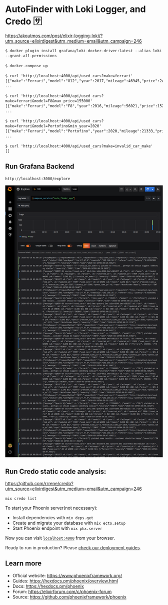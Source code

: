 # AutoFinder with Loki Logger, and Credo 🈂

https://akoutmos.com/post/elixir-logging-loki/?utm_source=elixirdigest&utm_medium=email&utm_campaign=246

    $ docker plugin install grafana/loki-docker-driver:latest --alias loki --grant-all-permissions

    $ docker-compose up

    $ curl 'http://localhost:4000/api/used_cars?make=ferrari'
    [{"make":"Ferrari","model":"812","year":2017,"mileage":46945,"price":244424}, ...

    $ curl 'http://localhost:4000/api/used_cars?make=ferrari&model=F8&max_price=155000'
    [{"make":"Ferrari","model":"F8","year":2016,"mileage":56021,"price":152403}, ...

    $ curl 'http://localhost:4000/api/used_cars?make=ferrari&model=Portofino&min_year=2020'
    [{"make":"Ferrari","model":"Portofino","year":2020,"mileage":21333,"price":169790}, ...

    $ curl 'http://localhost:4000/api/used_cars?make=invalid_car_make'
    []


## Run Grafana Backend

    http://localhost:3000/explore

![Grafana backend](https://github.com/rcoproc/loki_log_formatter_elixir/blob/master/public/grafana_all_logs.png)

## Run Credo static code analysis:

https://github.com/rrrene/credo?utm_source=elixirdigest&utm_medium=email&utm_campaign=246

    mix credo list

To start your Phoenix server(not necessary):

  * Install dependencies with `mix deps.get`
  * Create and migrate your database with `mix ecto.setup`
  * Start Phoenix endpoint with `mix phx.server`

Now you can visit [`localhost:4000`](http://localhost:4000) from your browser.

Ready to run in production? Please [check our deployment guides](https://hexdocs.pm/phoenix/deployment.html).

## Learn more

  * Official website: https://www.phoenixframework.org/
  * Guides: https://hexdocs.pm/phoenix/overview.html
  * Docs: https://hexdocs.pm/phoenix
  * Forum: https://elixirforum.com/c/phoenix-forum
  * Source: https://github.com/phoenixframework/phoenix
